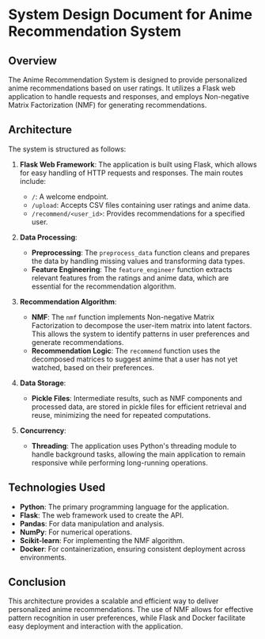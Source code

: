 # System Design Document for Anime Recommendation System

## Overview
The Anime Recommendation System is designed to provide personalized anime recommendations based on user ratings. It utilizes a Flask web application to handle requests and responses, and employs Non-negative Matrix Factorization (NMF) for generating recommendations.

## Architecture
The system is structured as follows:

1. **Flask Web Framework**: The application is built using Flask, which allows for easy handling of HTTP requests and responses. The main routes include:
   - `/`: A welcome endpoint.
   - `/upload`: Accepts CSV files containing user ratings and anime data.
   - `/recommend/<user_id>`: Provides recommendations for a specified user.

2. **Data Processing**:
   - **Preprocessing**: The `preprocess_data` function cleans and prepares the data by handling missing values and transforming data types.
   - **Feature Engineering**: The `feature_engineer` function extracts relevant features from the ratings and anime data, which are essential for the recommendation algorithm.

3. **Recommendation Algorithm**:
   - **NMF**: The `nmf` function implements Non-negative Matrix Factorization to decompose the user-item matrix into latent factors. This allows the system to identify patterns in user preferences and generate recommendations.
   - **Recommendation Logic**: The `recommend` function uses the decomposed matrices to suggest anime that a user has not yet watched, based on their preferences.

4. **Data Storage**:
   - **Pickle Files**: Intermediate results, such as NMF components and processed data, are stored in pickle files for efficient retrieval and reuse, minimizing the need for repeated computations.

5. **Concurrency**:
   - **Threading**: The application uses Python's threading module to handle background tasks, allowing the main application to remain responsive while performing long-running operations.

## Technologies Used
- **Python**: The primary programming language for the application.
- **Flask**: The web framework used to create the API.
- **Pandas**: For data manipulation and analysis.
- **NumPy**: For numerical operations.
- **Scikit-learn**: For implementing the NMF algorithm.
- **Docker**: For containerization, ensuring consistent deployment across environments.

## Conclusion
This architecture provides a scalable and efficient way to deliver personalized anime recommendations. The use of NMF allows for effective pattern recognition in user preferences, while Flask and Docker facilitate easy deployment and interaction with the application.
